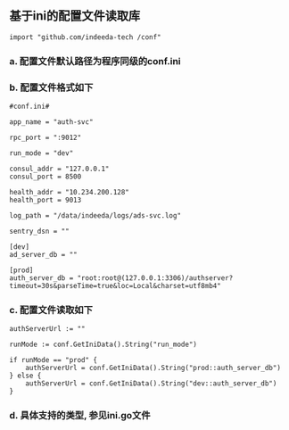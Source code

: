 ## 基于ini的配置文件读取库

	import "github.com/indeeda-tech /conf"

### a. 配置文件默认路径为程序同级的conf.ini

### b. 配置文件格式如下
	#conf.ini#

	app_name = "auth-svc"
	
	rpc_port = ":9012"
	
	run_mode = "dev"
	
	consul_addr = "127.0.0.1"
	consul_port = 8500
	
	health_addr = "10.234.200.128"
	health_port = 9013
	
	log_path = "/data/indeeda/logs/ads-svc.log"
	
	sentry_dsn = ""
	
	[dev]
	ad_server_db = ""
	
	[prod]
	auth_server_db = "root:root@(127.0.0.1:3306)/authserver?timeout=30s&parseTime=true&loc=Local&charset=utf8mb4"

### c. 配置文件读取如下

	authServerUrl := ""
	
	runMode := conf.GetIniData().String("run_mode")

	if runMode == "prod" {
		authServerUrl = conf.GetIniData().String("prod::auth_server_db")
	} else {
		authServerUrl = conf.GetIniData().String("dev::auth_server_db")
	}

### d. 具体支持的类型, 参见ini.go文件